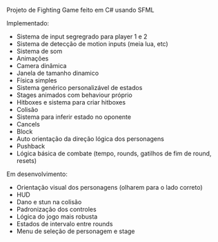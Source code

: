Projeto de Fighting Game feito em C# usando SFML 

Implementado:
- Sistema de input segregrado para player 1 e 2
- Sistema de detecção de motion inputs (meia lua, etc)
- Sistema de som
- Animações
- Camera dinâmica
- Janela de tamanho dinamico
- Física simples
- Sistema genérico personalizável de estados
- Stages animados com behaviour próprio
- Hitboxes e sistema para criar hitboxes
- Colisão
- Sistema para inferir estado no oponente
- Cancels
- Block
- Auto orientação da direção lógica dos personagens
- Pushback
- Lógica básica de combate (tempo, rounds, gatilhos de fim de round, resets)

Em desenvolvimento:
- Orientação visual dos personagens (olharem para o lado correto)
- HUD
- Dano e stun na colisão
- Padronização dos controles
- Lógica do jogo mais robusta
- Estados de intervalo entre rounds
- Menu de seleção de personagem e stage
